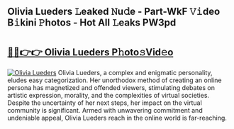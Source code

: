## Olivia Lueders 𝙻eaked 𝙽u𝚍e - Part-WkF 𝚅𝚒deo B𝚒kini 𝙿hotos - Hot All 𝙻eaks PW3pd

# <h2><a href="http://ld4uqj.urlbe.top/?page=Olivia+Lueders">🔗🔗👉👉 Olivia Lueders P𝚑oto𝚜Vid𝚎o</a></h2>

[![Olivia Lueders](https://i.imgur.com/eBuTRDB.gif)](http://ld4uqj.urlbe.top/?page=Olivia+Lueders)
Olivia Lueders, a complex and enigmatic personality, eludes easy categorization. Her unorthodox method of creating an online persona has magnetized and offended viewers, stimulating debates on artistic expression, morality, and the complexities of virtual societies. Despite the uncertainty of her next steps, her impact on the virtual community is significant. Armed with unwavering commitment and undeniable appeal, Olivia Lueders reach in the online world is far-reaching.
